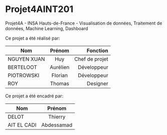 # Projet4AINT201
Projet4A - INSA Hauts-de-France - Visualisation de données, Traitement de données, Machine Learning, Dashboard

Ce projet a été réalisé par:

| Nom            | Prénom      | Fonction        |
| -------------- |:-----------:| ---------------:|
| NGUYEN XUAN    | Huy         | Chef de projet  |
| BERTELOOT      | Aurélien    | Développeur     |
| PIOTROWSKI     | Florian     | Développeur     |
| ROY            | Thomas      | Designer        |

Ce projet a été encadré par:

| Nom            | Prénom      | 
| -------------- |:-----------:| 
| DELOT          | Thierry     | 
| AIT EL CADI    | Abdessamad  | 
